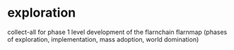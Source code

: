 # exploration
collect-all for phase 1 level development of the flarnchain flarnmap (phases of exploration, implementation, mass adoption, world domination)
